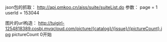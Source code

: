 json包的抓取：
http://api.pmkoo.cn/aiss/suite/suiteList.do
参数：
page = 1
userId = 153044

图片的url构造：
http://tuigirl-1254818389.cosbj.myqcloud.com/picture/{catalog}/{issue}/{pictureCount}.jpg
pictureCount 0开始
